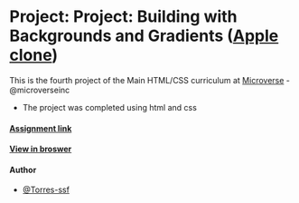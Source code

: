 # Project: Project: Building with Backgrounds and Gradients ([Apple clone](https://web.archive.org/web/20140301004610/http://www.apple.com/))

This is the fourth project of the Main HTML/CSS curriculum at [Microverse](https://www.microverse.org/) - @microverseinc
* The project was completed using html and css 

#### [Assignment link](https://www.theodinproject.com/courses/html5-and-css3/lessons/building-with-backgrounds-and-gradients)

#### [View in broswer](https://torres-ssf.github.io/apple-site-clone/)

#### Author

* [@Torres-ssf](https://github.com/Torres-ssf)
